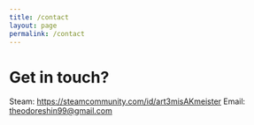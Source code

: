 ```yaml
---
title: /contact
layout: page
permalink: /contact
---
```


# Get in touch?

Steam: https://steamcommunity.com/id/art3misAKmeister
Email: theodoreshin99@gmail.com

<br /><br />
